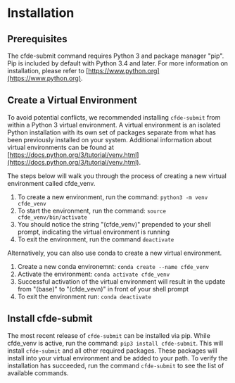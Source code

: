 # Installation                                                                                                                                                                                                                                                
## Prerequisites
The cfde-submit command requires Python 3 and package manager "pip". Pip is included by default with Python 3.4 and later.  For more information on installation, please refer to [https://www.python.org](https://www.python.org).

## Create a Virtual Environment
To avoid potential conflicts, we recommended installing `cfde-submit` from within a Python 3 virtual environment. A virtual environment is an isolated Python installation with its own set of packages separate from what has been previously installed on your system. Additional information about virtual environments can be found at [https://docs.python.org/3/tutorial/venv.html](https://docs.python.org/3/tutorial/venv.html).

The steps below will walk you through the process of creating a new virtual environment called cfde_venv.

 1. To create a new environment, run the command: `python3 -m venv cfde_venv`
 2. To start the environment, run the command: `source cfde_venv/bin/activate`
 3. You should notice the string "(cfde_venv)" prepended to your shell prompt, indicating the virtual environment is running
 4. To exit the environment, run the command `deactivate` 

Alternatively, you can also use conda to create a new virtual environment.

1. Create a new conda environemnt: `conda create --name cfde_venv`
2. Activate the environment: `conda activate cfde_venv`
3. Successful activation of the virtual environment will result in the update from "(base)" to "(cfde_vevn)" in front of your shell prompt
4. To exit the environment run: `conda deactivate`

## Install cfde-submit
The most recent release of `cfde-submit` can be installed via pip. While cfde_venv is active, run the command: `pip3 install cfde-submit`. This will install `cfde-submit` and all other required packages. These packages will install into your virtual environment and be added to your path. To verify the installation has succeeded, run the command `cfde-submit` to see the list of available commands.
